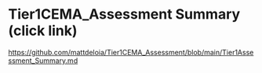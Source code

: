 # Tier1CEMA_Assessment Summary (click link)
https://github.com/mattdeloia/Tier1CEMA_Assessment/blob/main/Tier1Assessment_Summary.md
